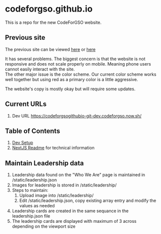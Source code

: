 # codeforgso.github.io

This is a repo for the new CodeForGSO website.

## Previous site

The previous site can be viewed [here](https://codeforgso.github.io/codeforgreensboro.org) or [here](https://codeforgreensboro.org)

It has several problems. The biggest concern is that the website is not responsive and does not scale properly on mobile. Meaning phone users cannot easily interact with the site.  
The other major issue is the color scheme. Our current color scheme works well together but using red as a primary color is a little aggressive.

The website's copy is mostly okay but will require some updates.

## Current URLs

1. Dev URL https://codeforgsogithubio-git-dev.codeforgso.now.sh/

## Table of Contents

1. [Dev Setup](./docs/setup.md)
1. [NextJS Readme](./docs/next.md) for technical information

## Maintain Leadership data

1. Leadership data found on the "Who We Are" page is maintained in /static/leadership.json
1. Images for leadership is stored in /static/leadership/
1. Steps to maintain:
    1. Upload image into /static/leadership/
    1. Edit /static/leadership.json, copy existing array entry and modify the values as needed
1. Leadership cards are created in the same sequance in the leadership.json file
1. The leadership cards are displayed with maximum of 3 across depending on the viewport size




